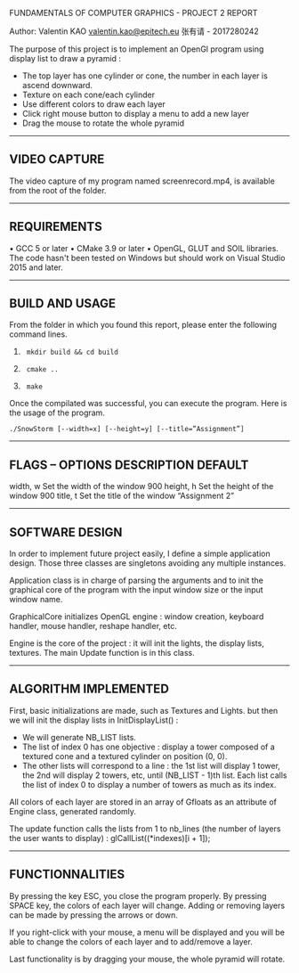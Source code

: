 FUNDAMENTALS OF COMPUTER GRAPHICS -  PROJECT 2 REPORT

Author: Valentin KAO <valentin.kao@epitech.eu>
		张有请 - 2017280242
		
The purpose of this project is to implement an OpenGl program using display
list to draw a pyramid :
- The top layer has one cylinder or cone, the number in each layer is 
ascend downward.
- Texture on each cone/each cylinder
- Use different colors to draw each layer
- Click right mouse button to display a menu to add a new layer
- Drag the mouse to rotate the whole pyramid

---------------------------------------------------------------------------
VIDEO CAPTURE
---------------------------------------------------------------------------

The video capture of my program named screenrecord.mp4, is available from
the root of the folder.

---------------------------------------------------------------------------
REQUIREMENTS
---------------------------------------------------------------------------
•	GCC 5 or later
•	CMake 3.9 or later
•	OpenGL, GLUT and SOIL libraries.
The code hasn't been tested on Windows but should work on Visual Studio
2015 and later.

---------------------------------------------------------------------------
BUILD AND USAGE
---------------------------------------------------------------------------
From the folder in which you found this report, please enter the following
command lines.
1.		mkdir build && cd build
2.		cmake ..
3.		make

Once the compilated was successful, you can execute the program. 
Here is the usage of the program.

	./SnowStorm [--width=x] [--height=y] [--title=”Assignment”]
	
---------------------------------------------------------------------------
FLAGS – OPTIONS	DESCRIPTION	DEFAULT
---------------------------------------------------------------------------
width, w	Set the width of the window	900
height, h	Set the height of the window	900
title, t	Set the title of the window	“Assignment 2”


---------------------------------------------------------------------------
SOFTWARE DESIGN
---------------------------------------------------------------------------
In order to implement future project easily, I define a simple application
design. Those three classes are singletons avoiding any multiple instances.

Application class is in charge of parsing the arguments and to init the
graphical core of the program with the input window size or the input
window name. 

GraphicalCore initializes OpenGL engine : window creation, keyboard handler,
mouse handler, reshape handler, etc.

Engine is the core of the project : it will init the lights, the display
lists, textures. The main Update function is in this class.

---------------------------------------------------------------------------
ALGORITHM IMPLEMENTED
---------------------------------------------------------------------------

First, basic initializations are made, such as Textures and Lights. but then
we will init the display lists in InitDisplayList() :

- We will generate NB_LIST lists.
- The list of index 0 has one objective : display a tower composed of a 
  textured cone and a textured cylinder on position (0, 0).
- The other lists will correspond to a line : the 1st list will display 1 
  tower, the 2nd will display 2 towers, etc, until (NB_LIST - 1)th list. Each
  list calls the list of index 0 to display a number of towers as much as its
  index.

All colors of each layer are stored in an array of Gfloats as an attribute of
Engine class, generated randomly. 

The update function calls the lists from 1 to nb_lines (the number of
layers the user wants to display) : glCallList((*indexes)[i + 1]);

---------------------------------------------------------------------------
FUNCTIONNALITIES
---------------------------------------------------------------------------
By pressing the key ESC, you close the program properly.
By pressing SPACE key, the colors of each layer will change.
Adding or removing layers can be made by pressing the arrows or down.

If you right-click with your mouse, a menu will be displayed and you will
be able to change the colors of each layer and to add/remove a layer.

Last functionality is by dragging your mouse, the whole pyramid will rotate.